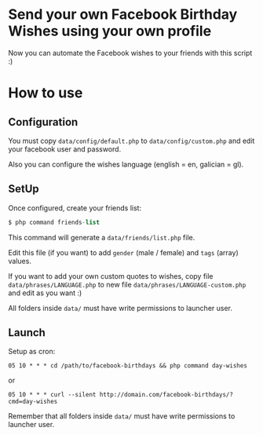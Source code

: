 # Send your own Facebook Birthday Wishes using your own profile

Now you can automate the Facebook wishes to your friends with this script :)

# How to use

## Configuration

You must copy `data/config/default.php` to `data/config/custom.php` and edit your facebook user and password.

Also you can configure the wishes language (english = en, galician = gl).

## SetUp

Once configured, create your friends list:

```php
$ php command friends-list
```

This command will generate a `data/friends/list.php` file.

Edit this file (if you want) to add `gender` (male / female) and `tags` (array) values.

If you want to add your own custom quotes to wishes, copy file `data/phrases/LANGUAGE.php` to new file `data/phrases/LANGUAGE-custom.php` and edit as you want :)

All folders inside `data/` must have write permissions to launcher user.

## Launch

Setup as cron:

```
05 10 * * * cd /path/to/facebook-birthdays && php command day-wishes
```

or

```
05 10 * * * curl --silent http://domain.com/facebook-birthdays/?cmd=day-wishes
```

Remember that all folders inside `data/` must have write permissions to launcher user.